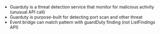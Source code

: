 - Guarduty is a threat detection service that monitor for malicious activity (unusual API call)
- Guarduty is purpose-built for detecting port scan and other threat
- Event bridge can match pattern with guardDuty finding (not ListFindings API)